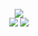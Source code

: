 <div align="center">
  <img src="http://github-profile-summary-cards.vercel.app/api/cards/profile-details?username=GarbageCollectorHub&theme=tokyonight"  />
</div>

<div align="center"> 
  <!--   stats card repos etc
  <img src="http://github-profile-summary-cards.vercel.app/api/cards/stats?username=GarbageCollectorHub&theme=tokyonight"  />
  -->


  <img src="http://github-profile-summary-cards.vercel.app/api/cards/repos-per-language?username=GarbageCollectorHub&theme=tokyonight"  />
  <img src="http://github-profile-summary-cards.vercel.app/api/cards/most-commit-language?username=GarbageCollectorHub&theme=tokyonight" />
  
</div>







<br clear="both">

# 


<!--  
  <img width="47%" height="190em" width="auto" src="https://github-readme-stats.vercel.app/api/top-langs/?username=GarbageCollectorHub&layout=compact&theme=tokyonight" alt="GitHub Langs"/>


-->

<!--  ![Most Commit Language](https://github-readme-stats.vercel.app/api/top-langs/?username=GarbageCollectorHub&layout=compact&langs_count=10&theme=tokyonight)   -->

<!--  [![trophy](https://github-profile-trophy.vercel.app/?username=tetherden&theme=onedark)](https://github.com/GarbageCollectorHub/github-profile-trophy)  -->






<!--     <img src="https://raw.githubusercontent.com/Platane/snk/output/github-contribution-grid-snake.svg" alt="e" style="max-width: 100%;">   -->

